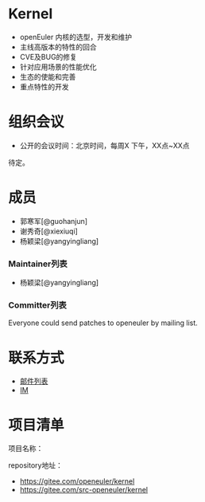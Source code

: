 # Kernel

- openEuler 内核的选型，开发和维护
- 主线高版本的特性的回合
- CVE及BUG的修复
- 针对应用场景的性能优化
- 生态的使能和完善
- 重点特性的开发

# 组织会议

- 公开的会议时间：北京时间，每周X 下午，XX点~XX点

待定。

# 成员

- 郭寒军[@guohanjun]
- 谢秀奇[@xiexiuqi]
- 杨颖梁[@yangyingliang]

### Maintainer列表

- 杨颖梁[@yangyingliang]

### Committer列表

Everyone could send patches to openeuler by mailing list.

# 联系方式

- [邮件列表](kernel@openeuler.org)
- [IM](#openeuler-dev)

# 项目清单

项目名称：

repository地址：
- https://gitee.com/openeuler/kernel
- https://gitee.com/src-openeuler/kernel